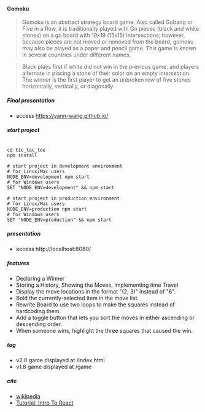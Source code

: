 
#### Gomoku
> Gomoku is an abstract strategy board game. Also called Gobang or Five in a Row, it is traditionally played with Go pieces (black and white stones) on a go board with 19x19 (15x15) intersections; however, because pieces are not moved or removed from the board, gomoku may also be played as a paper and pencil game. This game is known in several countries under different names.

> Black plays first if white did not win in the previous game, and players alternate in placing a stone of their color on an empty intersection. The winner is the first player to get an unbroken row of five stones horizontally, vertically, or diagonally.

##### Final presentation
- access https://yann-wang.github.io/

##### start project

```shell

cd tic_tac_toe
npm install

# start project in development environment
# for Linux/Mac users
NODE_ENV=development npm start
# for Windows users
SET "NODE_ENV=development" && npm start

# start project in production environment
# for Linux/Mac users
NODE_ENV=production npm start
# for Windows users
SET "NODE_ENV=production" && npm start

```

##### presentation
- access http://localhost:8080/

##### features
- Declaring a Winner
- Storing a History, Showing the Moves, Implementing time Travel
- Display the move locations in the format "(2, 3)" instead of "6".
- Bold the currently-selected item in the move list.
- Rewrite Board to use two loops to make the squares instead of hardcoding them.
- Add a toggle button that lets you sort the moves in either ascending or descending order.
- When someone wins, highlight the three squares that caused the win.

##### tag
- v2.0  game displayed at /index.html
- v1.8  game displayed at /game

##### cite
- [wikipedia](https://en.wikipedia.org/wiki/Gomoku)
- [Tutorial: Intro To React](https://facebook.github.io/react/tutorial/tutorial.html)
